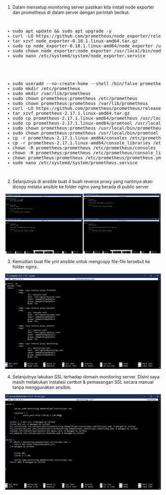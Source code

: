 1. Dalam mensetup monitoring server pastikan kita install node exporter dan prometheus di dalam server dengan perintah berikut.

<pre>
<ul>
<li>sudo apt update && sudo apt upgrade -y
<li>curl -LO https://github.com/prometheus/node_exporter/releases/download/v0.18.1/node_exporter-0.18.1.linux-amd64.tar.gz
<li>tar xzvf node_exporter-0.18.1.linux-amd64.tar.gz
<li>sudo cp node_exporter-0.18.1.linux-amd64/node_exporter /usr/local/bin
<li>sudo chown node_exporter:node_exporter /usr/local/bin/node_exporter
<li>sudo nano /etc/systemd/system/node_exporter.service
<ul>
</pre>

<pre>
<ul>
<li>sudo useradd --no-create-home --shell /bin/false prometheus
<li>sudo mkdir /etc/prometheus
<li>sudo mkdir /var/lib/prometheus
<li>sudo chown prometheus:prometheus /etc/prometheus
<li>sudo chown prometheus:prometheus /var/lib/prometheus
<li>curl -LO https://github.com/prometheus/prometheus/releases/download/v2.17.1/prometheus-2.17.1.linux-amd64.tar.gz
<li>tar xzvf prometheus-2.17.1.linux-amd64.tar.gz
<li>sudo cp prometheus-2.17.1.linux-amd64/prometheus /usr/local/bin
<li>sudo cp prometheus-2.17.1.linux-amd64/promtool /usr/local/bin
<li>sudo chown prometheus:prometheus /usr/local/bin/prometheus
<li>sudo chown prometheus:prometheus /usr/local/bin/promtool
<li>cp -r prometheus-2.17.1.linux-amd64/consoles /etc/prometheus
<li>cp -r prometheus-2.17.1.linux-amd64/console_libraries /etc/prometheus
<li>chown -R prometheus:prometheus /etc/prometheus/consoles
<li>chown -R prometheus:prometheus /etc/prometheus/console_libraries
<li>chown prometheus:prometheus /etc/prometheus/prometheus.yml
<li>sudo nano /etc/systemd/system/prometheus.service
</ul>
</pre>

2. Selanjutnya di ansible buat 4 buah reverse proxy yang nantinya akan dicopy melalui ansible ke folder nginx yang berada di public server 

<img src="/week4/assets/9.png">

3. Kemudian buat file yml ansible untuk mengcopy file-file tersebut ke folder nginx.

<img src="/week4/assets/10.png">

4. Selanjutnya lakukan SSL terhadap domain monitoring server. Disini saya masih melakukan instalasi certbot & pemasangan SSL secara manual tanpa menggunakan ansible.

<img src="/week4/assets/11.png">
